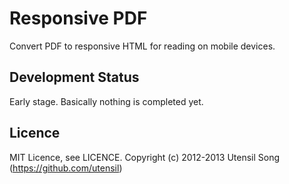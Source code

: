 Responsive PDF
===============

Convert PDF to responsive HTML for reading on mobile devices.

Development Status
-------------------

Early stage. Basically nothing is completed yet.

Licence
--------

MIT Licence, see LICENCE.
Copyright (c) 2012-2013 Utensil Song (https://github.com/utensil)